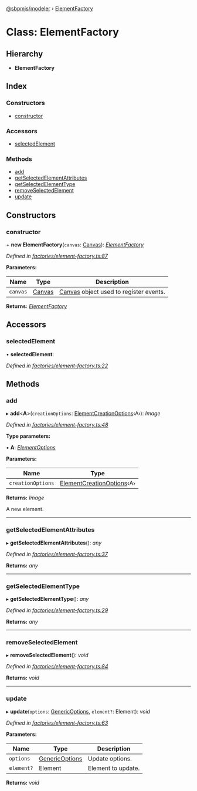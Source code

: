 [@sbpmjs/modeler](../README.md) › [ElementFactory](elementfactory.md)

# Class: ElementFactory

## Hierarchy

* **ElementFactory**

## Index

### Constructors

* [constructor](elementfactory.md#constructor)

### Accessors

* [selectedElement](elementfactory.md#selectedelement)

### Methods

* [add](elementfactory.md#add)
* [getSelectedElementAttributes](elementfactory.md#getselectedelementattributes)
* [getSelectedElementType](elementfactory.md#getselectedelementtype)
* [removeSelectedElement](elementfactory.md#removeselectedelement)
* [update](elementfactory.md#update)

## Constructors

###  constructor

\+ **new ElementFactory**(`canvas`: [Canvas](canvas.md)): *[ElementFactory](elementfactory.md)*

*Defined in [factories/element-factory.ts:87](https://github.com/mkolodiy/sbpmjs/blob/56eff71/packages/sbpm-modeler/lib/factories/element-factory.ts#L87)*

**Parameters:**

Name | Type | Description |
------ | ------ | ------ |
`canvas` | [Canvas](canvas.md) | [Canvas](canvas.md) object used to register events.  |

**Returns:** *[ElementFactory](elementfactory.md)*

## Accessors

###  selectedElement

• **selectedElement**:

*Defined in [factories/element-factory.ts:22](https://github.com/mkolodiy/sbpmjs/blob/56eff71/packages/sbpm-modeler/lib/factories/element-factory.ts#L22)*

## Methods

###  add

▸ **add**<**A**>(`creationOptions`: [ElementCreationOptions](../interfaces/elementcreationoptions.md)‹A›): *Image*

*Defined in [factories/element-factory.ts:48](https://github.com/mkolodiy/sbpmjs/blob/56eff71/packages/sbpm-modeler/lib/factories/element-factory.ts#L48)*

**Type parameters:**

▪ **A**: *[ElementOptions](../interfaces/elementoptions.md)*

**Parameters:**

Name | Type |
------ | ------ |
`creationOptions` | [ElementCreationOptions](../interfaces/elementcreationoptions.md)‹A› |

**Returns:** *Image*

A new element.

___

###  getSelectedElementAttributes

▸ **getSelectedElementAttributes**(): *any*

*Defined in [factories/element-factory.ts:37](https://github.com/mkolodiy/sbpmjs/blob/56eff71/packages/sbpm-modeler/lib/factories/element-factory.ts#L37)*

**Returns:** *any*

___

###  getSelectedElementType

▸ **getSelectedElementType**(): *any*

*Defined in [factories/element-factory.ts:29](https://github.com/mkolodiy/sbpmjs/blob/56eff71/packages/sbpm-modeler/lib/factories/element-factory.ts#L29)*

**Returns:** *any*

___

###  removeSelectedElement

▸ **removeSelectedElement**(): *void*

*Defined in [factories/element-factory.ts:84](https://github.com/mkolodiy/sbpmjs/blob/56eff71/packages/sbpm-modeler/lib/factories/element-factory.ts#L84)*

**Returns:** *void*

___

###  update

▸ **update**(`options`: [GenericOptions](../interfaces/genericoptions.md), `element?`: Element): *void*

*Defined in [factories/element-factory.ts:63](https://github.com/mkolodiy/sbpmjs/blob/56eff71/packages/sbpm-modeler/lib/factories/element-factory.ts#L63)*

**Parameters:**

Name | Type | Description |
------ | ------ | ------ |
`options` | [GenericOptions](../interfaces/genericoptions.md) | Update options. |
`element?` | Element | Element to update. |

**Returns:** *void*
